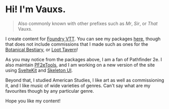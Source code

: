 # Hi! I'm Vauxs. 
> Also commonly known with other prefixes such as _Mr_, _Sir_, or _That_ Vauxs.

I create content for [Foundry VTT](foundryvtt.com). You can see my packages [here](https://foundryvtt.com/community/mrvauxs/packages), though that does not include commissions that I made such as ones for the [Botanical Bestiary](https://www.drivethrurpg.com/product/428111/The-Botanical-Bestiary-Foundry-Module), or [Loot Tavern](https://loottavern.com/shop/?ixwpst[product_cat][]=116&title=1&excerpt=1&content=1&categories=1&attributes=1&tags=1&sku=1&ixwpsf[taxonomy][product_cat][show]=all&ixwpsf[taxonomy][product_cat][multiple]=1&ixwpsf[taxonomy][product_cat][filter]=1)!

As you may notice from the packages above, I am a fan of Pathfinder 2e. I also maintain [PF2eTools](https://pf2etools.com/), and I am working on a new version of the site using [SvelteKit](https://kit.svelte.dev/) and [Skeleton UI](https://www.skeleton.dev/).

Beyond that, I studied American Studies, I like art as well as commissioning it, and I like music of wide varieties of genres. Can't say what are my favourites though by any particular genre.

Hope you like my content!
